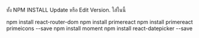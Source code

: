 
ทั้ง NPM INSTALL Update หรือ Edit Version. ใส่ในนี้

npm install react-router-dom
npm install primereact
npm install primereact primeicons --save
npm install moment
npm install react-datepicker --save